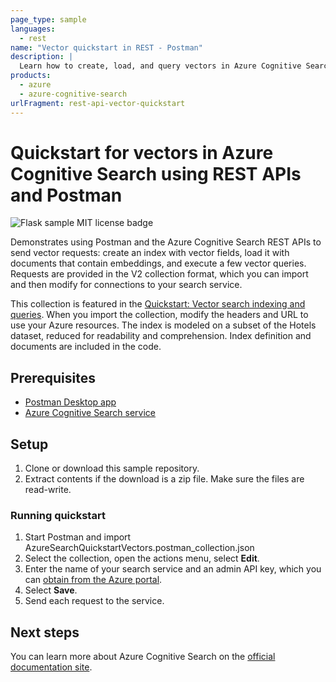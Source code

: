 ```yaml
---
page_type: sample
languages:
  - rest
name: "Vector quickstart in REST - Postman"
description: |
  Learn how to create, load, and query vectors in Azure Cognitive Search using Postman and REST APIs.
products:
  - azure
  - azure-cognitive-search
urlFragment: rest-api-vector-quickstart
---
```


# Quickstart for vectors in Azure Cognitive Search using REST APIs and Postman

![Flask sample MIT license badge](https://img.shields.io/badge/license-MIT-green.svg)

Demonstrates using Postman and the Azure Cognitive Search REST APIs to send vector requests: create an index with vector fields, load it with documents that contain embeddings, and execute a few vector queries. Requests are provided in the V2 collection format, which you can import and then modify for connections to your search service.

This collection is featured in the [Quickstart: Vector search indexing and queries](https://docs.microsoft.com/azure/search/search-get-started-vectors). When you import the collection, modify the headers and URL to use your Azure resources. The index is modeled on a subset of the Hotels dataset, reduced for readability and comprehension. Index definition and documents are included in the code.

## Prerequisites

- [Postman Desktop app](https://www.getpostman.com/)
- [Azure Cognitive Search service](https://docs.microsoft.com/azure/search/search-create-service-portal)

## Setup

1. Clone or download this sample repository.
1. Extract contents if the download is a zip file. Make sure the files are read-write.

### Running quickstart

1. Start Postman and import AzureSearchQuickstartVectors.postman_collection.json
1. Select the collection, open the actions menu, select **Edit**.
1. Enter the name of your search service and an admin API key, which you can [obtain from the Azure portal](https://learn.microsoft.com/azure/search/search-get-started-vectors#copy-a-key-and-url).
1. Select **Save**.
1. Send each request to the service.

## Next steps

You can learn more about Azure Cognitive Search on the [official documentation site](https://docs.microsoft.com/azure/search).
